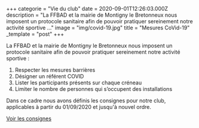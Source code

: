 +++
categorie = "Vie du club"
date = 2020-09-01T12:26:03.000Z
description = "La FFBAD et la mairie de Montigny le Bretonneux nous imposent un protocole sanitaire afin de pouvoir pratiquer sereinement notre activité sportive ..."
image = "img/covid-19.jpg"
title = "Mesures CoVid-19"
_template = "post"
+++

La FFBAD et la mairie de Montigny le Bretonneux nous imposent un protocole sanitaire afin de pouvoir pratiquer sereinement notre activité sportive :

1. Respecter les mesures barrières
2. Désigner un référent COVID
3. Lister les participants présents sur chaque créneau
4. Limiter le nombre de personnes qui s’occupent des installations

Dans ce cadre nous avons définis les consignes pour notre club, applicables à partir du 01/09/2020 et jusqu'à nouvel ordre.

[Voir les consignes](/covid)
